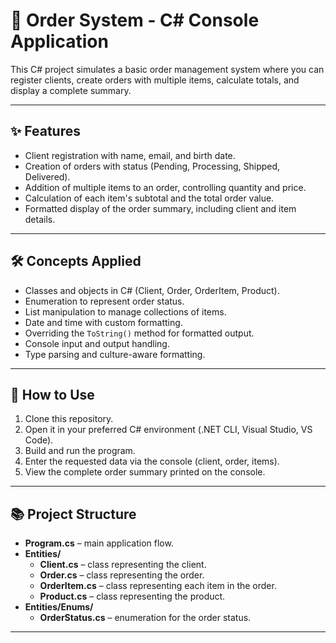 # 🛒 Order System - C# Console Application

This C# project simulates a basic order management system where you can register clients, create orders with multiple items, calculate totals, and display a complete summary.

---

## ✨ Features

- Client registration with name, email, and birth date.
- Creation of orders with status (Pending, Processing, Shipped, Delivered).
- Addition of multiple items to an order, controlling quantity and price.
- Calculation of each item's subtotal and the total order value.
- Formatted display of the order summary, including client and item details.

---

## 🛠️ Concepts Applied

- Classes and objects in C# (Client, Order, OrderItem, Product).
- Enumeration to represent order status.
- List manipulation to manage collections of items.
- Date and time with custom formatting.
- Overriding the `ToString()` method for formatted output.
- Console input and output handling.
- Type parsing and culture-aware formatting.

---

## 🚀 How to Use

1. Clone this repository.
2. Open it in your preferred C# environment (.NET CLI, Visual Studio, VS Code).
3. Build and run the program.
4. Enter the requested data via the console (client, order, items).
5. View the complete order summary printed on the console.

---

## 📚 Project Structure

- **Program.cs** – main application flow.
- **Entities/**
  - **Client.cs** – class representing the client.
  - **Order.cs** – class representing the order.
  - **OrderItem.cs** – class representing each item in the order.
  - **Product.cs** – class representing the product.
- **Entities/Enums/**
  - **OrderStatus.cs** – enumeration for the order status.

---

